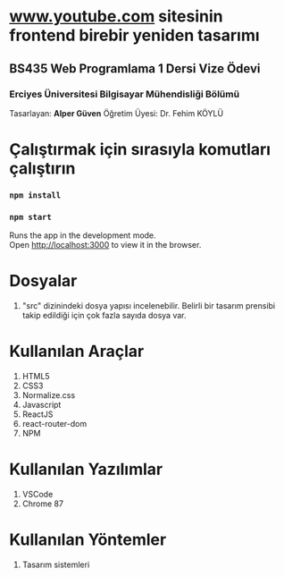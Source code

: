 # www.youtube.com sitesinin frontend birebir yeniden tasarımı 
## BS435 Web Programlama 1 Dersi Vize Ödevi
### Erciyes Üniversitesi Bilgisayar Mühendisliği Bölümü  

Tasarlayan: **Alper Güven**
Öğretim Üyesi: Dr. Fehim KÖYLÜ

# Çalıştırmak için sırasıyla komutları çalıştırın

### `npm install`
### `npm start`

Runs the app in the development mode.\
Open [http://localhost:3000](http://localhost:3000) to view it in the browser.

# Dosyalar

1. "src" dizinindeki dosya yapısı incelenebilir. Belirli bir tasarım prensibi takip edildiği için çok fazla sayıda dosya var.
 
# Kullanılan Araçlar

 1. HTML5
 2. CSS3
 3. Normalize.css
 4. Javascript
 5. ReactJS
 6. react-router-dom
 7. NPM

# Kullanılan Yazılımlar

 1. VSCode
 2. Chrome 87

# Kullanılan Yöntemler

 1. Tasarım sistemleri




